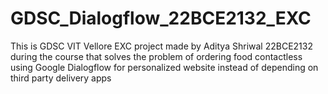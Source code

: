 # GDSC_Dialogflow_22BCE2132_EXC
This is GDSC VIT Vellore EXC project made by Aditya Shriwal 22BCE2132 during the course that solves the problem of ordering food contactless using Google Dialogflow for personalized website instead of depending on third party delivery apps
